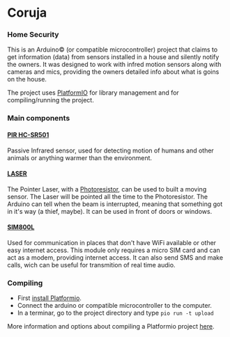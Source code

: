 # Coruja
### Home Security
This is an Arduino© (or compatible microcontroller) project that claims to get information (data) from sensors installed in a house and silently notify the owners. It was designed to work with infred motion sensors along with cameras and mics, providing the owners detailed info about what is goins on the house.

The project uses [PlatformIO](http://platformio.org/) for library management and for compiling/running the project.

### Main components

#### [PIR HC-SR501](https://wikipedia.org/wiki/Passive_infrared_sensor)
Passive Infrared sensor, used for detecting motion of humans and other animals or anything warmer than the environment.

#### [LASER](https://wikipedia.org/wiki/Laser_pointer)
The Pointer Laser, with a [Photoresistor](https://wikipedia.org/wiki/Photoresistor), can be used to built a moving sensor. The Laser will be pointed all the time to the Photoresistor. The Arduino can tell when the beam is interrupted, meaning that something got in it's way (a thief, maybe). It can be used in front of doors or windows.

#### [SIM800L](http://www.meshine-tech.com/SIM800L.html)
Used for communication in places that don't have WiFi available or other easy internet access. This module only requires a micro SIM card and can act as a modem, providing internet access. It can also send SMS and make calls, wich can be useful for transmition of real time audio.

### Compiling
* First [install Platformio](http://docs.platformio.org/en/latest/installation.html#installation-methods).
* Connect the arduino or compatible microcontroller to the computer.
* In a terminar, go to the project directory and type ``pio run -t upload``

More information and options about compiling a Platformio project [here](http://docs.platformio.org/en/stable/userguide/cmd_run.html).
